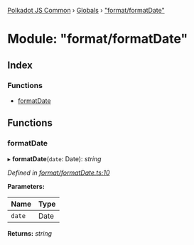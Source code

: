 [Polkadot JS Common](../README.md) › [Globals](../globals.md) › ["format/formatDate"](_format_formatdate_.md)

# Module: "format/formatDate"

## Index

### Functions

* [formatDate](_format_formatdate_.md#formatdate)

## Functions

###  formatDate

▸ **formatDate**(`date`: Date): *string*

*Defined in [format/formatDate.ts:10](https://github.com/polkadot-js/common/blob/60a9866a/packages/util/src/format/formatDate.ts#L10)*

**Parameters:**

Name | Type |
------ | ------ |
`date` | Date |

**Returns:** *string*
